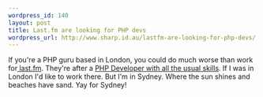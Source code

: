 ```yaml
--- 
wordpress_id: 140
layout: post
title: Last.fm are looking for PHP devs
wordpress_url: http://www.sharp.id.au/lastfm-are-looking-for-php-devs/
---
```

If you're a PHP guru based in London, you could do much worse than work for<a href="http://www.last.fm"> last.fm</a>. They're after a <a href="http://www.last.fm/about/jobs/#job0">PHP Developer with all the usual skills</a>. If I was in London I'd like to work there. But I'm in Sydney. Where the sun shines and beaches have sand. Yay for Sydney!
